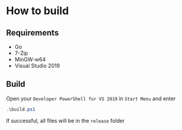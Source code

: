 # How to build
## Requirements
- Go
- 7-Zip
- MinGW-w64
- Visual Studio 2019

## Build
Open your `Developer PowerShell for VS 2019` in `Start Menu` and enter

```powershell
.\build.ps1
```

If successful, all files will be in the `release` folder

